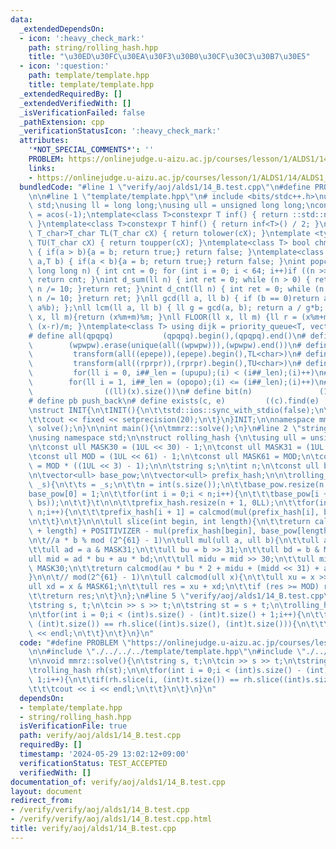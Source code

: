 ```yaml
---
data:
  _extendedDependsOn:
  - icon: ':heavy_check_mark:'
    path: string/rolling_hash.hpp
    title: "\u30ED\u30FC\u30EA\u30F3\u30B0\u30CF\u30C3\u30B7\u30E5"
  - icon: ':question:'
    path: template/template.hpp
    title: template/template.hpp
  _extendedRequiredBy: []
  _extendedVerifiedWith: []
  _isVerificationFailed: false
  _pathExtension: cpp
  _verificationStatusIcon: ':heavy_check_mark:'
  attributes:
    '*NOT_SPECIAL_COMMENTS*': ''
    PROBLEM: https://onlinejudge.u-aizu.ac.jp/courses/lesson/1/ALDS1/14/ALDS1_14_B
    links:
    - https://onlinejudge.u-aizu.ac.jp/courses/lesson/1/ALDS1/14/ALDS1_14_B
  bundledCode: "#line 1 \"verify/aoj/alds1/14_B.test.cpp\"\n#define PROBLEM \"https://onlinejudge.u-aizu.ac.jp/courses/lesson/1/ALDS1/14/ALDS1_14_B\"\
    \n\n#line 1 \"template/template.hpp\"\n# include <bits/stdc++.h>\nusing namespace\
    \ std;\nusing ll = long long;\nusing ull = unsigned long long;\nconst double pi\
    \ = acos(-1);\ntemplate<class T>constexpr T inf() { return ::std::numeric_limits<T>::max();\
    \ }\ntemplate<class T>constexpr T hinf() { return inf<T>() / 2; }\ntemplate <typename\
    \ T_char>T_char TL(T_char cX) { return tolower(cX); }\ntemplate <typename T_char>T_char\
    \ TU(T_char cX) { return toupper(cX); }\ntemplate<class T> bool chmin(T& a,T b)\
    \ { if(a > b){a = b; return true;} return false; }\ntemplate<class T> bool chmax(T&\
    \ a,T b) { if(a < b){a = b; return true;} return false; }\nint popcnt(unsigned\
    \ long long n) { int cnt = 0; for (int i = 0; i < 64; i++)if ((n >> i) & 1)cnt++;\
    \ return cnt; }\nint d_sum(ll n) { int ret = 0; while (n > 0) { ret += n % 10;\
    \ n /= 10; }return ret; }\nint d_cnt(ll n) { int ret = 0; while (n > 0) { ret++;\
    \ n /= 10; }return ret; }\nll gcd(ll a, ll b) { if (b == 0)return a; return gcd(b,\
    \ a%b); };\nll lcm(ll a, ll b) { ll g = gcd(a, b); return a / g*b; };\nll MOD(ll\
    \ x, ll m){return (x%m+m)%m; }\nll FLOOR(ll x, ll m) {ll r = (x%m+m)%m; return\
    \ (x-r)/m; }\ntemplate<class T> using dijk = priority_queue<T, vector<T>, greater<T>>;\n\
    # define all(qpqpq)           (qpqpq).begin(),(qpqpq).end()\n# define UNIQUE(wpwpw)\
    \        (wpwpw).erase(unique(all((wpwpw))),(wpwpw).end())\n# define LOWER(epepe)\
    \         transform(all((epepe)),(epepe).begin(),TL<char>)\n# define UPPER(rprpr)\
    \         transform(all((rprpr)),(rprpr).begin(),TU<char>)\n# define rep(i,upupu)\
    \         for(ll i = 0, i##_len = (upupu);(i) < (i##_len);(i)++)\n# define reps(i,opopo)\
    \        for(ll i = 1, i##_len = (opopo);(i) <= (i##_len);(i)++)\n# define len(x)\
    \                ((ll)(x).size())\n# define bit(n)               (1LL << (n))\n\
    # define pb push_back\n# define exists(c, e)         ((c).find(e) != (c).end())\n\
    \nstruct INIT{\n\tINIT(){\n\t\tstd::ios::sync_with_stdio(false);\n\t\tstd::cin.tie(0);\n\
    \t\tcout << fixed << setprecision(20);\n\t}\n}INIT;\n\nnamespace mmrz {\n\tvoid\
    \ solve();\n}\n\nint main(){\n\tmmrz::solve();\n}\n#line 2 \"string/rolling_hash.hpp\"\
    \nusing namespace std;\n\nstruct rolling_hash {\n\tusing ull = unsigned long long;\n\
    \n\tconst ull MASK30 = (1UL << 30) - 1;\n\tconst ull MASK31 = (1UL << 31) - 1;\n\
    \tconst ull MOD = (1UL << 61) - 1;\n\tconst ull MASK61 = MOD;\n\tconst ull POSITIVIZER\
    \ = MOD * ((1UL << 3) - 1);\n\n\tstring s;\n\tint n;\n\tconst ull bs = 23948798;\n\
    \n\tvector<ull> base_pow;\n\tvector<ull> prefix_hash;\n\n\trolling_hash(string\
    \ _s){\n\t\ts = _s;\n\t\tn = int(s.size());\n\t\tbase_pow.resize(n + 1);\n\t\t\
    base_pow[0] = 1;\n\t\tfor(int i = 0;i < n;i++){\n\t\t\tbase_pow[i + 1] = calcmod(mul(base_pow[i],\
    \ bs));\n\t\t}\t\n\n\t\tprefix_hash.resize(n + 1, 0LL);\n\t\tfor(int i = 0;i <\
    \ n;i++){\n\t\t\tprefix_hash[i + 1] = calcmod(mul(prefix_hash[i], bs) + s[i]);\t\
    \n\t\t}\n\t}\n\n\tull slice(int begin, int length){\n\t\treturn calcmod(prefix_hash[begin\
    \ + length] + POSITIVIZER - mul(prefix_hash[begin], base_pow[length]));\n\t}\n\
    \n\t//a * b % mod (2^{61} - 1)\n\tull mul(ull a, ull b){\n\t\tull au = a >> 31;\n\
    \t\tull ad = a & MASK31;\n\t\tull bu = b >> 31;\n\t\tull bd = b & MASK31;\n\t\t\
    ull mid = ad * bu + au * bd;\n\t\tull midu = mid >> 30;\n\t\tull midd = mid &\
    \ MASK30;\n\t\treturn calcmod(au * bu * 2 + midu + (midd << 31) + ad * bd);\n\t\
    }\n\n\t// mod(2^{61} - 1)\n\tull calcmod(ull x){\n\t\tull xu = x >> 61;\n\t\t\
    ull xd = x & MASK61;\n\t\tull res = xu + xd;\n\t\tif (res >= MOD) res -= MOD;\n\
    \t\treturn res;\n\t}\n};\n#line 5 \"verify/aoj/alds1/14_B.test.cpp\"\n\nvoid mmrz::solve(){\n\
    \tstring s, t;\n\tcin >> s >> t;\n\tstring st = s + t;\n\trolling_hash rh(st);\n\
    \n\tfor(int i = 0;i < (int)s.size() - (int)t.size() + 1;i++){\n\t\tif(rh.slice(i,\
    \ (int)t.size()) == rh.slice((int)s.size(), (int)t.size())){\n\t\t\tcout << i\
    \ << endl;\n\t\t}\n\t}\n}\n"
  code: "#define PROBLEM \"https://onlinejudge.u-aizu.ac.jp/courses/lesson/1/ALDS1/14/ALDS1_14_B\"\
    \n\n#include \"./../../../template/template.hpp\"\n#include \"./../../../string/rolling_hash.hpp\"\
    \n\nvoid mmrz::solve(){\n\tstring s, t;\n\tcin >> s >> t;\n\tstring st = s + t;\n\
    \trolling_hash rh(st);\n\n\tfor(int i = 0;i < (int)s.size() - (int)t.size() +\
    \ 1;i++){\n\t\tif(rh.slice(i, (int)t.size()) == rh.slice((int)s.size(), (int)t.size())){\n\
    \t\t\tcout << i << endl;\n\t\t}\n\t}\n}\n"
  dependsOn:
  - template/template.hpp
  - string/rolling_hash.hpp
  isVerificationFile: true
  path: verify/aoj/alds1/14_B.test.cpp
  requiredBy: []
  timestamp: '2024-05-29 13:02:12+09:00'
  verificationStatus: TEST_ACCEPTED
  verifiedWith: []
documentation_of: verify/aoj/alds1/14_B.test.cpp
layout: document
redirect_from:
- /verify/verify/aoj/alds1/14_B.test.cpp
- /verify/verify/aoj/alds1/14_B.test.cpp.html
title: verify/aoj/alds1/14_B.test.cpp
---
```

